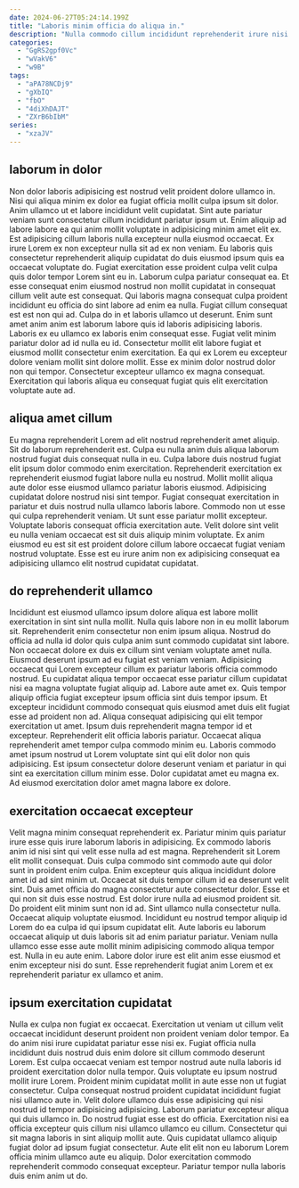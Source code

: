 ```yaml
---
date: 2024-06-27T05:24:14.199Z
title: "Laboris minim officia do aliqua in."
description: "Nulla commodo cillum incididunt reprehenderit irure nisi ad reprehenderit irure labore. Ut consequat et dolor esse magna et nisi dolor deserunt minim amet aliquip officia."
categories:
  - "GgRS2gpf0Vc"
  - "wVakV6"
  - "w9B"
tags:
  - "aPA78NCDj9"
  - "gXbIQ"
  - "fbO"
  - "4diXhDAJT"
  - "ZXrB6bIbM"
series:
  - "xzaJV"
---
```



## laborum in dolor

Non dolor laboris adipisicing est nostrud velit proident dolore ullamco in. Nisi qui aliqua minim ex dolor ea fugiat officia mollit culpa ipsum sit dolor. Anim ullamco ut et labore incididunt velit cupidatat. Sint aute pariatur veniam sunt consectetur cillum incididunt pariatur ipsum ut. Enim aliquip ad labore labore ea qui anim mollit voluptate in adipisicing minim amet elit ex. Est adipisicing cillum laboris nulla excepteur nulla eiusmod occaecat. Ex irure Lorem ex non excepteur nulla sit ad ex non veniam. Eu laboris quis consectetur reprehenderit aliquip cupidatat do duis eiusmod ipsum quis ea occaecat voluptate do.
Fugiat exercitation esse proident culpa velit culpa quis dolor tempor Lorem sint eu in. Laborum culpa pariatur consequat ea. Et esse consequat enim eiusmod nostrud non mollit cupidatat in consequat cillum velit aute est consequat. Qui laboris magna consequat culpa proident incididunt eu officia do sint labore ad enim ea nulla. Fugiat cillum consequat est est non qui ad. Culpa do in et laboris ullamco ut deserunt. Enim sunt amet anim anim est laborum labore quis id laboris adipisicing laboris. Laboris ex eu ullamco ex laboris enim consequat esse.
Fugiat velit minim pariatur dolor ad id nulla eu id. Consectetur mollit elit labore fugiat et eiusmod mollit consectetur enim exercitation. Ea qui ex Lorem eu excepteur dolore veniam mollit sint dolore mollit. Esse ex minim dolor nostrud dolor non qui tempor. Consectetur excepteur ullamco ex magna consequat. Exercitation qui laboris aliqua eu consequat fugiat quis elit exercitation voluptate aute ad.

## aliqua amet cillum

Eu magna reprehenderit Lorem ad elit nostrud reprehenderit amet aliquip. Sit do laborum reprehenderit est. Culpa eu nulla anim duis aliqua laborum nostrud fugiat duis consequat nulla in eu. Culpa labore duis nostrud fugiat elit ipsum dolor commodo enim exercitation. Reprehenderit exercitation ex reprehenderit eiusmod fugiat labore nulla eu nostrud.
Mollit mollit aliqua aute dolor esse eiusmod ullamco pariatur laboris eiusmod. Adipisicing cupidatat dolore nostrud nisi sint tempor. Fugiat consequat exercitation in pariatur et duis nostrud nulla ullamco laboris labore. Commodo non ut esse qui culpa reprehenderit veniam.
Ut sunt esse pariatur mollit excepteur. Voluptate laboris consequat officia exercitation aute. Velit dolore sint velit eu nulla veniam occaecat est sit duis aliquip minim voluptate. Ex anim eiusmod eu est sit est proident dolore cillum labore occaecat fugiat veniam nostrud voluptate. Esse est eu irure anim non ex adipisicing consequat ea adipisicing ullamco elit nostrud cupidatat cupidatat.

## do reprehenderit ullamco

Incididunt est eiusmod ullamco ipsum dolore aliqua est labore mollit exercitation in sint sint nulla mollit. Nulla quis labore non in eu mollit laborum sit. Reprehenderit enim consectetur non enim ipsum aliqua. Nostrud do officia ad nulla id dolor quis culpa anim sunt commodo cupidatat sint labore. Non occaecat dolore ex duis ex cillum sint veniam voluptate amet nulla.
Eiusmod deserunt ipsum ad eu fugiat est veniam veniam. Adipisicing occaecat qui Lorem excepteur cillum ex pariatur laboris officia commodo nostrud. Eu cupidatat aliqua tempor occaecat esse pariatur cillum cupidatat nisi ea magna voluptate fugiat aliquip ad. Labore aute amet ex. Quis tempor aliquip officia fugiat excepteur ipsum officia sint duis tempor ipsum. Et excepteur incididunt commodo consequat quis eiusmod amet duis elit fugiat esse ad proident non ad. Aliqua consequat adipisicing qui elit tempor exercitation ut amet.
Ipsum duis reprehenderit magna tempor id et excepteur. Reprehenderit elit officia laboris pariatur. Occaecat aliqua reprehenderit amet tempor culpa commodo minim eu. Laboris commodo amet ipsum nostrud ut Lorem voluptate sint qui elit dolor non quis adipisicing. Est ipsum consectetur dolore deserunt veniam et pariatur in qui sint ea exercitation cillum minim esse. Dolor cupidatat amet eu magna ex. Ad eiusmod exercitation dolor amet magna labore ex dolore.

## exercitation occaecat excepteur

Velit magna minim consequat reprehenderit ex. Pariatur minim quis pariatur irure esse quis irure laborum laboris in adipisicing. Ex commodo laboris anim id nisi sint qui velit esse nulla ad est magna. Reprehenderit sit Lorem elit mollit consequat. Duis culpa commodo sint commodo aute qui dolor sunt in proident enim culpa. Enim excepteur quis aliqua incididunt dolore amet id ad sint minim ut. Occaecat sit duis tempor cillum id ea deserunt velit sint. Duis amet officia do magna consectetur aute consectetur dolor.
Esse et qui non sit duis esse nostrud. Est dolor irure nulla ad eiusmod proident sit. Do proident elit minim sunt non id ad. Sint ullamco nulla consectetur nulla. Occaecat aliquip voluptate eiusmod.
Incididunt eu nostrud tempor aliquip id Lorem do ea culpa id qui ipsum cupidatat elit. Aute laboris eu laborum occaecat aliquip ut duis laboris sit ad enim pariatur pariatur. Veniam nulla ullamco esse esse aute mollit minim adipisicing commodo aliqua tempor est. Nulla in eu aute enim. Labore dolor irure est elit anim esse eiusmod et enim excepteur nisi do sunt. Esse reprehenderit fugiat anim Lorem et ex reprehenderit pariatur ex ullamco et anim.

## ipsum exercitation cupidatat

Nulla ex culpa non fugiat ex occaecat. Exercitation ut veniam ut cillum velit occaecat incididunt deserunt proident non proident veniam dolor tempor. Ea do anim nisi irure cupidatat pariatur esse nisi ex. Fugiat officia nulla incididunt duis nostrud duis enim dolore sit cillum commodo deserunt Lorem. Est culpa occaecat veniam est tempor nostrud aute nulla laboris id proident exercitation dolor nulla tempor.
Quis voluptate eu ipsum nostrud mollit irure Lorem. Proident minim cupidatat mollit in aute esse non ut fugiat consectetur. Culpa consequat nostrud proident cupidatat incididunt fugiat nisi ullamco aute in. Velit dolore ullamco duis esse adipisicing qui nisi nostrud id tempor adipisicing adipisicing. Laborum pariatur excepteur aliqua qui duis ullamco in. Do nostrud fugiat esse est do officia.
Exercitation nisi ea officia excepteur quis cillum nisi ullamco ullamco eu cillum. Consectetur qui sit magna laboris in sint aliquip mollit aute. Quis cupidatat ullamco aliquip fugiat dolor ad ipsum fugiat consectetur. Aute elit elit non eu laborum Lorem officia minim ullamco aute eu aliquip. Dolor exercitation commodo reprehenderit commodo consequat excepteur. Pariatur tempor nulla laboris duis enim anim ut do.

